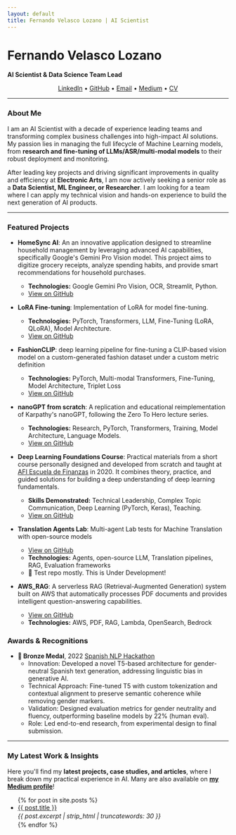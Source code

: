 ```yaml
---
layout: default
title: Fernando Velasco Lozano | AI Scientist
---
```

# Fernando Velasco Lozano
**AI Scientist & Data Science Team Lead**
<p align="center">
  <a href="https://www.linkedin.com/in/fernandovelascolozano/" target="_blank">LinkedIn</a> • 
  <a href="https://github.com/fermaat" target="_blank">GitHub</a> • 
  <a href="mailto:fermaat.vl@gmail.com">Email</a> •
  <a href="https://medium.com/@fermaat.vl" target="_blank">Medium</a> •
  <a href="https://fermaat.github.io/files/CV.pdf" target="_blank">CV</a>
</p>

---
### About Me

I am an AI Scientist with a decade of experience leading teams and transforming complex business challenges into high-impact AI solutions. My passion lies in managing the full lifecycle of Machine Learning models, from **research and fine-tuning of LLMs/ASR/multi-modal models** to their robust deployment and monitoring.

After leading key projects and driving significant improvements in quality and efficiency at **Electronic Arts**, I am now actively seeking a senior role as a **Data Scientist, ML Engineer, or Researcher**. I am looking for a team where I can apply my technical vision and hands-on experience to build the next generation of AI products.

---
### Featured Projects

* **HomeSync AI**: An an innovative application designed to streamline household management by leveraging advanced AI capabilities, specifically Google's Gemini Pro Vision model. This project aims to digitize grocery receipts, analyze spending habits, and provide smart recommendations for household purchases.
    * **Technologies:** Google Gemini Pro Vision, OCR, Streamlit, Python.
    * [View on GitHub](https://github.com/fermaat/HomeSync_AI)
* **LoRA Fine-tuning**: Implementation of LoRA for model fine-tuning.
    * **Technologies:** PyTorch, Transformers, LLM, Fine-Tuning (LoRA, QLoRA), Model Architecture.
    * [View on GitHub](https://github.com/fermaat/LoRA-fine-tuning#)
* **FashionCLIP**: deep learning pipeline for fine-tuning a CLIP-based vision model on a custom-generated fashion dataset under a custom metric definition
    * **Technologies:** PyTorch, Multi-modal Transformers, Fine-Tuning, Model Architecture, Triplet Loss
    * [View on GitHub](https://github.com/fermaat/FashionCLIP#)
* **nanoGPT from scratch**: A replication and educational reimplementation of Karpathy's nanoGPT, following the Zero To Hero lecture series.
    * **Technologies:** Research, PyTorch, Transformers, Training, Model Architecture, Language Models.
    * [View on GitHub](https://github.com/fermaat/nano-gpt-from-scratch)
* **Deep Learning Foundations Course**: Practical materials from a short course personally designed and developed from scratch and taught at [AFI Escuela de Finanzas](https://www.afiglobaleducation.com) in 2020. It combines theory, practice, and guided solutions for building a deep understanding of deep learning fundamentals.
    * **Skills Demonstrated:** Technical Leadership, Complex Topic Communication, Deep Learning (PyTorch, Keras), Teaching.
    * [View on GitHub](https://github.com/fermaat/afi_deep_learning_intro)

* **Translation Agents Lab**: Multi-agent Lab tests for Machine Translation with open-source models
    * [View on GitHub](https://github.com/fermaat/translation-agents-lab)
    * **Technologies:** Agents, open-source LLM, Translation pipelines, RAG, Evaluation frameworks
    * 🚧 Test repo mostly. This is Under Development!

* **AWS_RAG**: A serverless RAG (Retrieval-Augmented Generation) system built on AWS that automatically processes PDF documents and provides intelligent question-answering capabilities.
    * [View on GitHub](https://github.com/fermaat/AWS_RAG)
    * **Technologies:** AWS, PDF, RAG, Lambda, OpenSearch, Bedrock



### Awards & Recognitions  
- **🥉 Bronze Medal**, 2022 [Spanish NLP Hackathon](https://somosnlp.org/blog/hackathon-2022)
  - Innovation: Developed a novel T5-based architecture for gender-neutral Spanish text generation, addressing linguistic bias in generative AI.
  - Technical Approach: Fine-tuned T5 with custom tokenization and contextual alignment to preserve semantic coherence while removing gender markers.
  - Validation: Designed evaluation metrics for gender neutrality and fluency, outperforming baseline models by 22% (human eval).
  - Role: Led end-to-end research, from experimental design to final submission.

---
### My Latest Work & Insights

Here you'll find my **latest projects, case studies, and articles**, where I break down my practical experience in AI. Many are also available on [**my Medium profile**](https://medium.com/@fermaat.vl)!

<ul>
  {% for post in site.posts %}
    <li>
      <a href="{{ site.baseurl }}{{ post.url }}">{{ post.title }}</a>
      <p style="margin: 0.2em 0;"><em>{{ post.excerpt | strip_html | truncatewords: 30 }}</em></p>
    </li>
  {% endfor %}
</ul>
